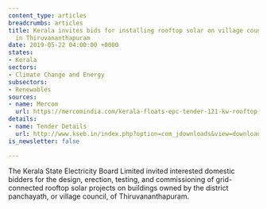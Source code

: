 ```yaml
---
content_type: articles
breadcrumbs: articles
title: Kerala invites bids for installing rooftop solar on village council-owned buildings
  in Thiruvananthapuram
date: 2019-05-22 04:00:00 +0000
states:
- Kerala
sectors:
- Climate Change and Energy
subsectors:
- Renewables
sources:
- name: Mercom
  url: https://mercomindia.com/kerala-floats-epc-tender-121-kw-rooftop-solar/
details:
- name: Tender Details
  url: http://www.kseb.in/index.php?option=com_jdownloads&view=download&id=10344:appointment-of-epc-contractor-for-the-design-as-per-site-conditions-erection-testing-commissioning-of-grid-tied-rooftop-solar-photo-voltaic-spv-power-plants-on-the-roof-of-buildings-owned-by-lsgd-district-panchayath-thiruvananthapuram-with-a-toal-installe&catid=71&lang=en
is_newsletter: false

---
```

The Kerala State Electricity Board Limited invited interested domestic bidders for the design, erection, testing, and commissioning of grid-connected rooftop solar projects on buildings owned by the district panchayath, or village council, of Thiruvananthapuram.
